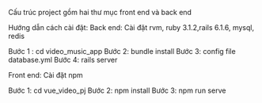 Cấu trúc project gồm hai thư mục front end và back end

Hướng dẫn cách cài đặt: 
Back end: 
Cài đặt rvm, ruby 3.1.2,rails 6.1.6, mysql, redis

Bước 1 : cd video_music_app
Bước 2: bundle install 
Bước 3: config file database.yml
Bước 4: rails server

Front end: 
Cài đặt npm

Bước 1: cd vue_video_pj
Bước 2: npm install 
Bước 3: npm run serve


